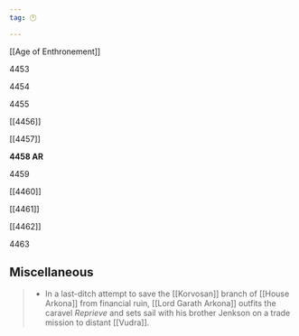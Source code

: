 ```yaml
---
tag: 🕛

---
```

[[Age of Enthronement]]


4453

4454

4455

[[4456]]

[[4457]]

**4458 AR**

4459

[[4460]]

[[4461]]

[[4462]]

4463



## Miscellaneous

>  - In a last-ditch attempt to save the [[Korvosan]] branch of [[House Arkona]] from financial ruin, [[Lord Garath Arkona]] outfits the caravel *Reprieve* and sets sail with his brother Jenkson on a trade mission to distant [[Vudra]].






